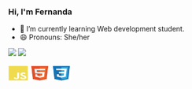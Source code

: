 ### Hi, I'm Fernanda 



- 🌱 I’m currently learning Web development student.
- 😄 Pronouns: She/her




 <div>
   <a href"https://gothub.com/fernandasorrigotti">
     <img height="180em" src=https://github-readme-stats.vercel.app/api?username=fernandasorrigotti&show_icons=true&theme=dracula>
     <img height="180em" src=https://github-readme-stats.vercel.app/api/top-langs/?username=fernandasorrigotti&layout=compact&langs_count=16&theme=dracula>
 </div>

 <div style="display: inline_block"><br>
   <img align="center" alt="Rafa-Js" height="30" width="40" src="https://raw.githubusercontent.com/devicons/devicon/master/icons/javascript/javascript-plain.svg">
   <img align="center" alt="Rafa-HTML" height="30" width="40" src="https://raw.githubusercontent.com/devicons/devicon/master/icons/html5/html5-original.svg">
   <img align="center" alt="Rafa-CSS" height="30" width="40" src="https://raw.githubusercontent.com/devicons/devicon/master/icons/css3/css3-original.svg">
  <div/>
